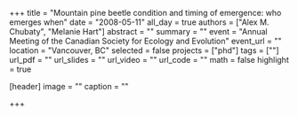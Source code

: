 +++
title = "Mountain pine beetle condition and timing of emergence: who emerges when"
date = "2008-05-11"
all_day = true
authors = ["Alex M. Chubaty", "Melanie Hart"]
abstract = ""
summary = ""
event = "Annual Meeting of the Canadian Society for Ecology and Evolution"
event_url = ""
location = "Vancouver, BC"
selected = false
projects = ["phd"]
tags = [""]
url_pdf = ""
url_slides = ""
url_video = ""
url_code = ""
math = false
highlight = true

[header]
image = ""
caption = ""

+++

